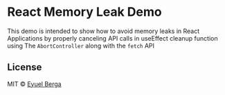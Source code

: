 # React Memory Leak Demo

This demo is intended to show how to avoid memory leaks in React Applications by properly canceling API calls in useEffect cleanup function using The `AbortController` along with the `fetch` API

## License

MIT © [Eyuel Berga](https://github.com/eyuelberga)
